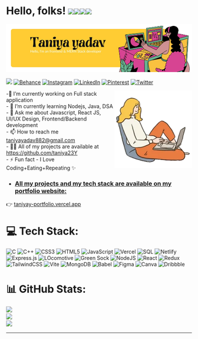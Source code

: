 # Hello, folks! <img src="https://raw.githubusercontent.com/MartinHeinz/MartinHeinz/master/wave.gif" width="30px"><img src="https://emoji.slack-edge.com/T0172CCPGUW/party-blob/d7253707fa13e9ee.gif" width="30"/><img src="https://emoji.slack-edge.com/T0172CCPGUW/party-blob/d7253707fa13e9ee.gif" width="30"/><img src="https://emoji.slack-edge.com/T0172CCPGUW/party-blob/d7253707fa13e9ee.gif" width="30"/>
<img src="https://github.com/Taniya23Y/Taniya23Y/blob/main/Yellow_Banner.png" width="800px" height="130px">

 [![](https://visitcount.itsvg.in/api?id=Taniya23Y&icon=0&color=12)](https://visitcount.itsvg.in)  [![Behance](https://img.shields.io/badge/Behance-1769ff?logo=behance&logoColor=white)](https://behance.net/https://www.behance.net/23taniyayadav) [![Instagram](https://img.shields.io/badge/Instagram-%23E4405F.svg?logo=Instagram&logoColor=white)](https://instagram.com/https://www.instagram.com/tranquil.taniya_/) [![LinkedIn](https://img.shields.io/badge/LinkedIn-%230077B5.svg?logo=linkedin&logoColor=white)](https://linkedin.com/in/https://www.linkedin.com/in/taniya-yadav-9a4282253/) [![Pinterest](https://img.shields.io/badge/Pinterest-%23E60023.svg?logo=Pinterest&logoColor=white)](https://pinterest.com/https://in.pinterest.com/23taniya/) [![Twitter](https://img.shields.io/badge/Twitter-%231DA1F2.svg?logo=Twitter&logoColor=white)](https://twitter.com/https://twitter.com/FairyTaniya?s=09) 

<!-- <img align="right" src="https://i.pinimg.com/564x/d0/4c/a6/d04ca64de762aa5d38f7e009bb0c1353.jpg" height="180em" /> -->
<img align="right" img src="https://github.com/Taniya23Y/Taniya23Y/blob/main/Right_img.webp" width="210px">

-🔭 I’m currently working on Full stack application<br>- 🌱 I’m currently learning Nodejs, Java, DSA<br>- 💬 Ask me about Javascript, React JS, UI/UX Design, Frontend/Backend development<br>- 📫 How to reach me taniyayadav882@gmail.com<br>- 👨‍💻 All of my projects are available at https://github.com/taniya23Y<br>- ⚡ Fun fact - I Love Coding+Eating+Repeating ✨
 - <h3><u>All my projects and my tech stack are available on my portfolio website:</u></h3>
👉 [taniyay-portfolio.vercel.app](https://taniyay-portfolio.vercel.app/) 

# 💻 Tech Stack:
![C](https://img.shields.io/badge/c-%2300599C.svg?style=for-the-badge&logo=c&logoColor=white) ![C++](https://img.shields.io/badge/c++-%2300599C.svg?style=for-the-badge&logo=c%2B%2B&logoColor=white) ![CSS3](https://img.shields.io/badge/css3-%231572B6.svg?style=for-the-badge&logo=css3&logoColor=white) ![HTML5](https://img.shields.io/badge/html5-%23E34F26.svg?style=for-the-badge&logo=html5&logoColor=white) ![JavaScript](https://img.shields.io/badge/javascript-%23323330.svg?style=for-the-badge&logo=javascript&logoColor=%23F7DF1E) ![Vercel](https://img.shields.io/badge/vercel-%23000000.svg?style=for-the-badge&logo=vercel&logoColor=white) ![SQL](https://img.shields.io/badge/SQL-%23FF9900.svg?style=for-the-badge&logo=SQL&logoColor=white) ![Netlify](https://img.shields.io/badge/netlify-%23000000.svg?style=for-the-badge&logo=netlify&logoColor=#00C7B7) ![Express.js](https://img.shields.io/badge/express.js-%23404d59.svg?style=for-the-badge&logo=express&logoColor=%2361DAFB) ![LOcomotive](https://img.shields.io/badge/Locomotive-%23593d88.svg?style=for-the-badge&logo=Locomotive&logoColor=white) ![Green Sock](https://img.shields.io/badge/green%20sock-88CE02?style=for-the-badge&logo=greensock&logoColor=white) ![NodeJS](https://img.shields.io/badge/node.js-6DA55F?style=for-the-badge&logo=node.js&logoColor=white) ![React](https://img.shields.io/badge/react-%2320232a.svg?style=for-the-badge&logo=react&logoColor=%2361DAFB) ![Redux](https://img.shields.io/badge/redux-%23593d88.svg?style=for-the-badge&logo=redux&logoColor=white) ![TailwindCSS](https://img.shields.io/badge/tailwindcss-%2338B2AC.svg?style=for-the-badge&logo=tailwind-css&logoColor=white) ![Vite](https://img.shields.io/badge/vite-%23646CFF.svg?style=for-the-badge&logo=vite&logoColor=white) ![MongoDB](https://img.shields.io/badge/MongoDB-%234ea94b.svg?style=for-the-badge&logo=mongodb&logoColor=white) ![Babel](https://img.shields.io/badge/Babel-%23FF9900.svg?style=for-the-badge&logo=Babel&logoColor=white) ![Figma](https://img.shields.io/badge/figma-%23F24E1E.svg?style=for-the-badge&logo=figma&logoColor=white) ![Canva](https://img.shields.io/badge/Canva-%2300C4CC.svg?style=for-the-badge&logo=Canva&logoColor=white) ![Dribbble](https://img.shields.io/badge/Dribbble-EA4C89?style=for-the-badge&logo=dribbble&logoColor=white)
# 📊 GitHub Stats:
![](https://github-readme-stats.vercel.app/api?username=Taniya23Y&theme=dark&hide_border=false&include_all_commits=false&count_private=true)<br/>
![](https://github-readme-streak-stats.herokuapp.com/?user=Taniya23Y&theme=dark&hide_border=true)<br/>
![](https://github-readme-stats.vercel.app/api/top-langs?username=Taniya23Y&theme=dark&hide_border=false&include_all_commits=false&count_private=true&layout=compact)

<!--
## 🏆 GitHub Trophies
![](https://github-profile-trophy.vercel.app/?username=Taniya23Y&theme=radical&no-frame=false&no-bg=false&margin-w=4)
-->

<!--
<img src="https://user-images.githubusercontent.com/73097560/115834477-dbab4500-a447-11eb-908a-139a6edaec5c.gif"><h3 align="center">Statistics</h3>
<div align="center">
<a href="https://github.com/Taniya23Y">
<img align="center" src="http://github-profile-summary-cards.vercel.app/api/cards/stats?username=Taniya23Y&theme=2077" height="180em" />
<img align="center" src="http://github-profile-summary-cards.vercel.app/api/cards/most-commit-language?username=Taniya23Y&theme=2077" height="180em" />
<img align="center" src="http://github-profile-summary-cards.vercel.app/api/cards/repos-per-language?username=Taniya23Y&theme=2077" height="180em" />
<img align="center" src="http://github-profile-summary-cards.vercel.app/api/cards/productive-time?username=Taniya23Y&theme=2077" height="180em" />
<img align="center" src="http://github-profile-summary-cards.vercel.app/api/cards/profile-details?username=Taniya23Y&theme=2077" height="180em" />
</div>
-->
<!--
### ✍️ Random Dev Quote
![](https://quotes-github-readme.vercel.app/api?type=horizontal&theme=radical)
-->

---
<!-- Proudly created with GPRM ( https://gprm.itsvg.in ) -->
